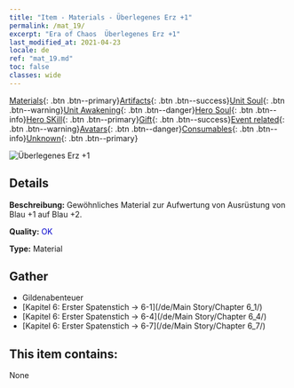 ```yaml
---
title: "Item - Materials - Überlegenes Erz +1"
permalink: /mat_19/
excerpt: "Era of Chaos  Überlegenes Erz +1"
last_modified_at: 2021-04-23
locale: de
ref: "mat_19.md"
toc: false
classes: wide
---
```

 [Materials](/ItemsDE/){: .btn .btn--primary}[Artifacts](/ItemsDE/Artifacts/){: .btn .btn--success}[Unit Soul](/ItemsDE/UnitSoul/){: .btn .btn--warning}[Unit Awakening](/ItemsDE/UnitAwakening/){: .btn .btn--danger}[Hero Soul](/ItemsDE/HeroSoul/){: .btn .btn--info}[Hero SKill](/ItemsDE/HeroSkill/){: .btn .btn--primary}[Gift](/ItemsDE/Gift/){: .btn .btn--success}[Event related](/ItemsDE/Events/){: .btn .btn--warning}[Avatars](/ItemsDE/Avatars/){: .btn .btn--danger}[Consumables](/ItemsDE/Consumables/){: .btn .btn--info}[Unknown](/ItemsDE/Unknown/){: .btn .btn--primary}

 ![Überlegenes Erz +1](/images/t/i_cailiao_kuangshi1.png)

## Details
 **Beschreibung:** Gewöhnliches Material zur Aufwertung von Ausrüstung von Blau +1 auf Blau +2.

 **Quality:** <span style="color: #0000CD">OK</span>

 **Type:** Material

## Gather

*    Gildenabenteuer 
*    [Kapitel 6: Erster Spatenstich -> 6-1](/de/Main Story/Chapter 6_1/) 
*    [Kapitel 6: Erster Spatenstich -> 6-4](/de/Main Story/Chapter 6_4/) 
*    [Kapitel 6: Erster Spatenstich -> 6-7](/de/Main Story/Chapter 6_7/) 

## This item contains:

  None


